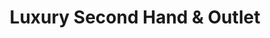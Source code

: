 ---
title: "Luxury Second Hand & Outlet"
url: /freiburg-im-breisgau/luxury-second-hand-und-outlet/
shop: Kleidung
---